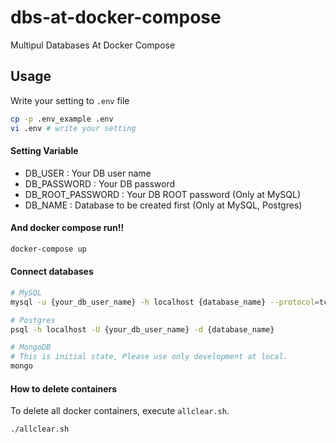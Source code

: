 # dbs-at-docker-compose

Multipul Databases At Docker Compose



## Usage

Write your setting to ``.env`` file

```bash
cp -p .env_example .env
vi .env # write your setting
```



#### Setting Variable

* DB_USER : Your DB user name
* DB_PASSWORD : Your DB password
* DB_ROOT_PASSWORD : Your DB ROOT password (Only at MySQL)
* DB_NAME : Database to be created first (Only at MySQL, Postgres)




#### And docker compose run!!

```bash
docker-compose up
```



#### Connect databases

```bash
# MySQL
mysql -u {your_db_user_name} -h localhost {database_name} --protocol=tcp -p

# Postgres
psql -h localhost -U {your_db_user_name} -d {database_name}

# MongoDB
# This is initial state, Please use only development at local.
mongo
```

#### How to delete containers

To delete all docker containers, execute ``allclear.sh``.

```bash
./allclear.sh
```

